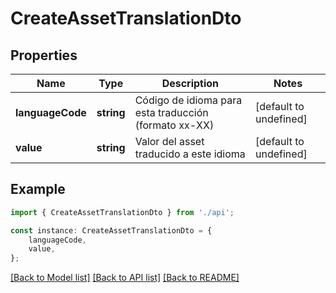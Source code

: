 # CreateAssetTranslationDto


## Properties

Name | Type | Description | Notes
------------ | ------------- | ------------- | -------------
**languageCode** | **string** | Código de idioma para esta traducción (formato xx-XX) | [default to undefined]
**value** | **string** | Valor del asset traducido a este idioma | [default to undefined]

## Example

```typescript
import { CreateAssetTranslationDto } from './api';

const instance: CreateAssetTranslationDto = {
    languageCode,
    value,
};
```

[[Back to Model list]](../README.md#documentation-for-models) [[Back to API list]](../README.md#documentation-for-api-endpoints) [[Back to README]](../README.md)
